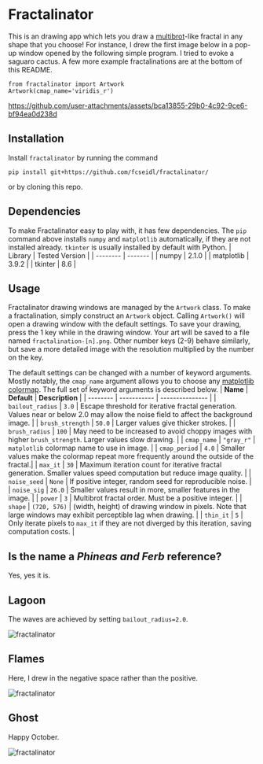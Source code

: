 # Fractalinator

This is an drawing app which lets you draw a [multibrot](https://en.wikipedia.org/wiki/Multibrot_set)-like fractal in any shape that you choose! For instance, I drew the first image below in a pop-up window opened by the following simple program. I tried to evoke a saguaro cactus. A few more example fractalinations are at the bottom of this README.
```
from fractalinator import Artwork
Artwork(cmap_name='viridis_r')
```


https://github.com/user-attachments/assets/bca13855-29b0-4c92-9ce6-bf94ea0d238d




## Installation
Install ```fractalinator``` by running the command 
```
pip install git+https://github.com/fcseidl/fractalinator/
```
or by cloning this repo.

## Dependencies
To make Fractalinator easy to play with, it has few dependencies. The ```pip``` command above installs ```numpy``` and ```matplotlib``` automatically, if they are not installed already. ```tkinter``` is usually installed by default with Python.
| Library    | Tested Version |
| -------- | ------- |
| numpy  | 2.1.0    |
| matplotlib | 3.9.2     |
| tkinter | 8.6 |

## Usage
Fractalinator drawing windows are managed by the ```Artwork``` class. To make a fractalination, simply construct an ```Artwork``` object. 
Calling ```Artwork()``` will open a drawing window with the default settings. To save your drawing, press the 1 key while in the drawing window. 
Your art will be saved to a file named ```fractalination-[n].png```. Other number keys (2-9) behave similarly, but save a more detailed image with the resolution multiplied by the number on the key.

The default settings can be changed with a number of keyword arguments. Mostly notably, the ```cmap_name``` argument allows you to choose any [matplotlib colormap](https://matplotlib.org/stable/gallery/color/colormap_reference.html). The full set of keyword arguments is described below.
| **Name** | **Default** | **Description** |
| -------- | ----------- | --------------- |
| ```bailout_radius``` | ```3.0``` | Escape threshold for iterative fractal generation. Values near or below 2.0 may allow the noise field to affect the background image. |
| ```brush_strength``` | ```50.0``` | Larger values give thicker strokes. |
| ```brush_radius``` | ```100``` | May need to be increased to avoid choppy images with higher ```brush_strength```. Larger values slow drawing. |
| ```cmap_name``` | ```"gray_r"``` | ```matplotlib``` colormap name to use in image. |
| ```cmap_period``` | ```4.0``` | Smaller values make the colormap repeat more frequently around the outside of the fractal.|
| ```max_it``` | ```30``` | Maximum iteration count for iterative fractal generation. Smaller values speed computation but reduce image quality. |
| ```noise_seed``` | ```None``` | If positive integer, random seed for reproducible noise. |
| ```noise_sig``` | ```26.0``` | Smaller values result in more, smaller features in the image. |
| ```power``` | ```3``` | Multibrot fractal order. Must be a positive integer. |
| ```shape``` | ```(720, 576)``` | (width, height) of drawing window in pixels. Note that large windows may exhibit perceptible lag when drawing. |
| ```thin_it``` | ```5``` | Only iterate pixels to ```max_it``` if they are not diverged by this iteration, saving computation costs. |

## Is the name a *Phineas and Ferb* reference?
Yes, yes it is.

## Lagoon
The waves are achieved by setting ```bailout_radius=2.0```.

![fractalinator](gallery/lagoon.png)

## Flames
Here, I drew in the negative space rather than the positive.

![fractalinator](gallery/flames.png)

## Ghost
Happy October.

![fractalinator](gallery/ghost.png)
